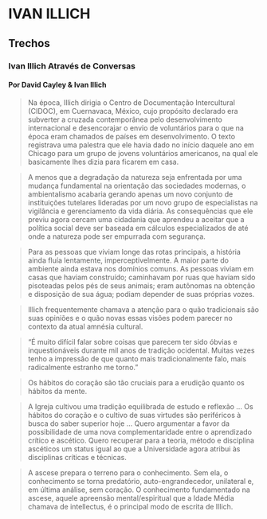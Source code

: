 # IVAN ILLICH

## Trechos

### Ivan Illich Através de Conversas
#### Por David Cayley & Ivan Illich

> Na época, Illich dirigia o Centro de Documentação Intercultural (CIDOC), em Cuernavaca, México, cujo propósito declarado era subverter a cruzada contemporânea pelo desenvolvimento internacional e desencorajar o envio de voluntários para o que na época eram chamados de países em desenvolvimento. O texto registrava uma palestra que ele havia dado no início daquele ano em Chicago para um grupo de jovens voluntários americanos, na qual ele basicamente lhes dizia para ficarem em casa.

> A menos que a degradação da natureza seja enfrentada por uma mudança fundamental na orientação das sociedades modernas, o ambientalismo acabaria gerando apenas um novo conjunto de instituições tutelares lideradas por um novo grupo de especialistas na vigilância e gerenciamento da vida diária. As consequências que ele previu agora cercam uma cidadania que aprendeu a aceitar que a política social deve ser baseada em cálculos especializados de até onde a natureza pode ser empurrada com segurança.

> Para as pessoas que viviam longe das rotas principais, a história ainda fluía lentamente, imperceptivelmente. A maior parte do ambiente ainda estava nos domínios comuns. As pessoas viviam em casas que haviam construído; caminhavam por ruas que haviam sido pisoteadas pelos pés de seus animais; eram autônomas na obtenção e disposição de sua água; podiam depender de suas próprias vozes.

> Illich frequentemente chamava a atenção para o quão tradicionais são suas opiniões e o quão novas essas visões podem parecer no contexto da atual amnésia cultural.

> “É muito difícil falar sobre coisas que parecem ter sido óbvias e inquestionáveis durante mil anos de tradição ocidental. Muitas vezes tenho a impressão de que quanto mais tradicionalmente falo, mais radicalmente estranho me torno.”

> Os hábitos do coração são tão cruciais para a erudição quanto os hábitos da mente.

> A Igreja cultivou uma tradição equilibrada de estudo e reflexão … Os hábitos do coração e o cultivo de suas virtudes são periféricos à busca do saber superior hoje … Quero argumentar a favor da possibilidade de uma nova complementaridade entre o aprendizado crítico e ascético. Quero recuperar para a teoria, método e disciplina ascéticos um status igual ao que a Universidade agora atribui às disciplinas críticas e técnicas.

> A ascese prepara o terreno para o conhecimento. Sem ela, o conhecimento se torna predatório, auto-engrandecedor, unilateral e, em última análise, sem coração. O conhecimento fundamentado na ascese, aquele apreensão mental/espiritual que a Idade Média chamava de intellectus, é o principal modo de escrita de Illich.